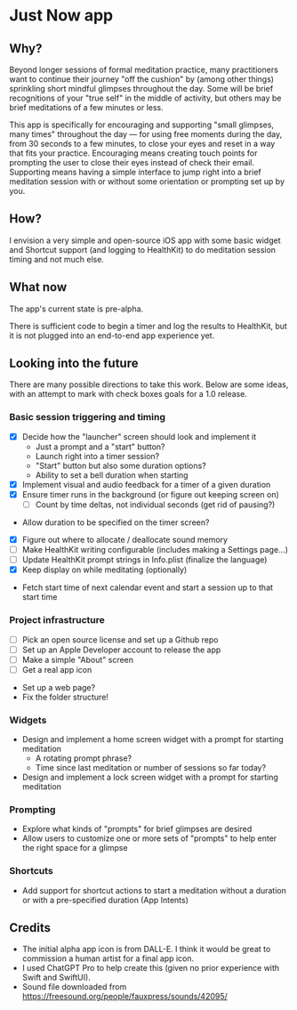 # Just Now app

## Why?

Beyond longer sessions of formal meditation practice, many practitioners want to continue their journey "off the cushion" by (among other things) sprinkling short mindful glimpses throughout the day. Some will be brief recognitions of your "true self" in the middle of activity, but others may be brief meditations of a few minutes or less.

This app is specifically for encouraging and supporting "small glimpses, many times" throughout the day — for using free moments during the day, from 30 seconds to a few minutes, to close your eyes and reset in a way that fits your practice. Encouraging means creating touch points for prompting the user to close their eyes instead of check their email. Supporting means having a simple interface to jump right into a brief meditation session with or without some orientation or prompting set up by you.

## How?

I envision a very simple and open-source iOS app with some basic widget and Shortcut support (and logging to HealthKit) to do meditation session timing and not much else.

## What now

The app's current state is pre-alpha.

There is sufficient code to begin a timer and log the results to HealthKit, but it is not plugged into an end-to-end app experience yet.

## Looking into the future

There are many possible directions to take this work. Below are some ideas, with an attempt to mark with check boxes goals for a 1.0 release.

### Basic session triggering and timing

- [x] Decide how the "launcher" screen should look and implement it
  - Just a prompt and a "start" button?
  - Launch right into a timer session?
  - "Start" button but also some duration options?
  - Ability to set a bell duration when starting
- [x] Implement visual and audio feedback for a timer of a given duration
- [x] Ensure timer runs in the background (or figure out keeping screen on)
  - [ ] Count by time deltas, not individual seconds (get rid of pausing?)
- Allow duration to be specified on the timer screen?
- [x] Figure out where to allocate / deallocate sound memory
- [ ] Make HealthKit writing configurable (includes making a Settings page…)
- [ ] Update HealthKit prompt strings in Info.plist (finalize the language)
- [x] Keep display on while meditating (optionally)
- Fetch start time of next calendar event and start a session up to that start time

### Project infrastructure

- [ ] Pick an open source license and set up a Github repo
- [ ] Set up an Apple Developer account to release the app
- [ ] Make a simple "About" screen
- [ ] Get a real app icon
- Set up a web page?
- Fix the folder structure!

### Widgets

- Design and implement a home screen widget with a prompt for starting meditation
  - A rotating prompt phrase?
  - Time since last meditation or number of sessions so far today?
- Design and implement a lock screen widget with a prompt for starting meditation

### Prompting

- Explore what kinds of "prompts" for brief glimpses are desired
- Allow users to customize one or more sets of "prompts" to help enter the right space for a glimpse

### Shortcuts

- Add support for shortcut actions to start a meditation without a duration or with a pre-specified duration (App Intents)

## Credits

- The initial alpha app icon is from DALL-E. I think it would be great to commission a human artist for a final app icon.
- I used ChatGPT Pro to help create this (given no prior experience with Swift and SwiftUI).
- Sound file downloaded from https://freesound.org/people/fauxpress/sounds/42095/
